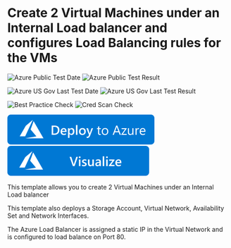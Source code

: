 # Create 2 Virtual Machines under an Internal Load balancer and configures Load Balancing rules for the VMs

![Azure Public Test Date](https://azurequickstartsservice.blob.core.windows.net/badges/201-2-vms-internal-load-balancer/PublicLastTestDate.svg)
![Azure Public Test Result](https://azurequickstartsservice.blob.core.windows.net/badges/201-2-vms-internal-load-balancer/PublicDeployment.svg)

![Azure US Gov Last Test Date](https://azurequickstartsservice.blob.core.windows.net/badges/201-2-vms-internal-load-balancer/FairfaxLastTestDate.svg)
![Azure US Gov Last Test Result](https://azurequickstartsservice.blob.core.windows.net/badges/201-2-vms-internal-load-balancer/FairfaxDeployment.svg)

![Best Practice Check](https://azurequickstartsservice.blob.core.windows.net/badges/201-2-vms-internal-load-balancer/BestPracticeResult.svg)
![Cred Scan Check](https://azurequickstartsservice.blob.core.windows.net/badges/201-2-vms-internal-load-balancer/CredScanResult.svg)

[![Deploy To Azure](https://raw.githubusercontent.com/Azure/azure-quickstart-templates/master/1-CONTRIBUTION-GUIDE/images/deploytoazure.svg?sanitize=true)]("https://portal.azure.com/#create/Microsoft.Template/uri/https%3A%2F%2Fraw.githubusercontent.com%2FAzure%2Fazure-quickstart-templates%2Fmaster%2F201-2-vms-internal-load-balancer%2Fazuredeploy.json")  [![Visualize](https://raw.githubusercontent.com/Azure/azure-quickstart-templates/master/1-CONTRIBUTION-GUIDE/images/visualizebutton.svg?sanitize=true)]("http://armviz.io/#/?load=https%3A%2F%2Fraw.githubusercontent.com%2FAzure%2Fazure-quickstart-templates%2Fmaster%2F201-2-vms-internal-load-balancer%2Fazuredeploy.json")
    


    


This template allows you to create 2 Virtual Machines under an Internal Load balancer

This template also deploys a Storage Account, Virtual Network, Availability Set and Network Interfaces.

The Azure Load Balancer is assigned a static IP in the Virtual Network and is  configured to load balance on Port 80.


